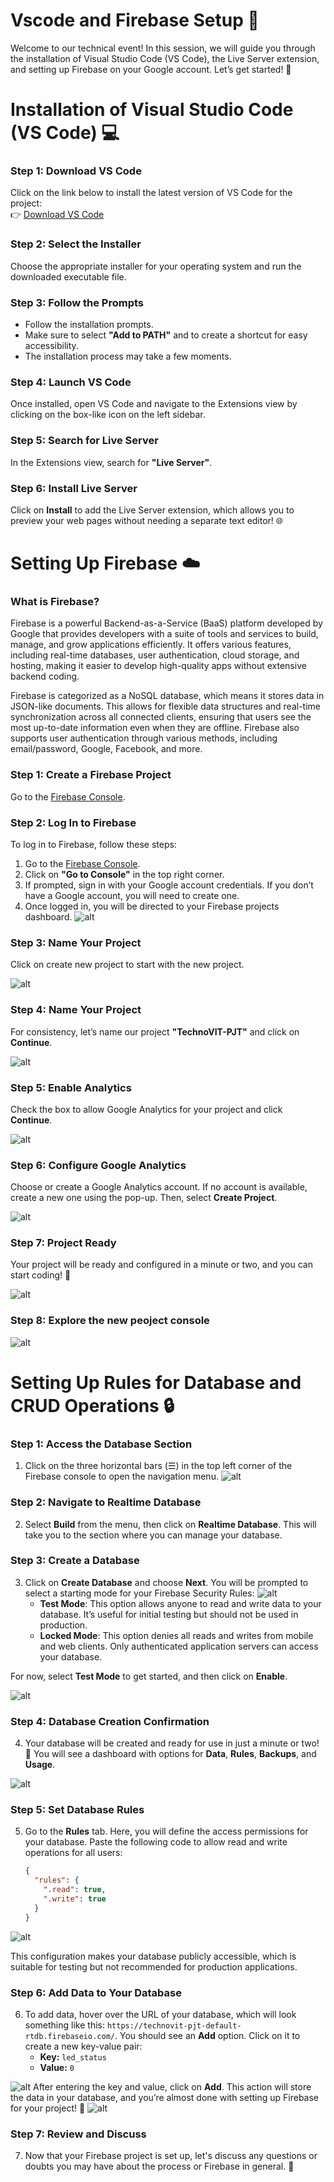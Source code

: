 # Vscode and Firebase Setup 🚀

Welcome to our technical event! In this session, we will guide you through the installation of Visual Studio Code (VS Code), the Live Server extension, and setting up Firebase on your Google account. Let’s get started! 🎉

# Installation of Visual Studio Code (VS Code) 💻

### Step 1: Download VS Code
Click on the link below to install the latest version of VS Code for the project:  
👉 [Download VS Code](https://code.visualstudio.com/download)

### Step 2: Select the Installer
Choose the appropriate installer for your operating system and run the downloaded executable file.

### Step 3: Follow the Prompts
- Follow the installation prompts.
- Make sure to select **"Add to PATH"** and to create a shortcut for easy accessibility.  
- The installation process may take a few moments.

### Step 4: Launch VS Code
Once installed, open VS Code and navigate to the Extensions view by clicking on the box-like icon on the left sidebar.

### Step 5: Search for Live Server
In the Extensions view, search for **"Live Server"**.

### Step 6: Install Live Server
Click on **Install** to add the Live Server extension, which allows you to preview your web pages without needing a separate text editor! 🌐

# Setting Up Firebase ☁️

### What is Firebase?

Firebase is a powerful Backend-as-a-Service (BaaS) platform developed by Google that provides developers with a suite of tools and services to build, manage, and grow applications efficiently. It offers various features, including real-time databases, user authentication, cloud storage, and hosting, making it easier to develop high-quality apps without extensive backend coding.

Firebase is categorized as a NoSQL database, which means it stores data in JSON-like documents. This allows for flexible data structures and real-time synchronization across all connected clients, ensuring that users see the most up-to-date information even when they are offline. Firebase also supports user authentication through various methods, including email/password, Google, Facebook, and more.

### Step 1: Create a Firebase Project
Go to the [Firebase Console](https://console.firebase.google.com).

### Step 2: Log In to Firebase
To log in to Firebase, follow these steps:
1. Go to the [Firebase Console](https://console.firebase.google.com).
2. Click on **"Go to Console"** in the top right corner.
3. If prompted, sign in with your Google account credentials. If you don’t have a Google account, you will need to create one.
4. Once logged in, you will be directed to your Firebase projects dashboard.
![alt](https://github.com/m-ayush-2004/TechnoVit-24/blob/main/assets/f1.png)

### Step 3: Name Your Project
Click on create new project to start with the new project.

![alt](https://github.com/m-ayush-2004/TechnoVit-24/blob/main/assets/f2.png)
### Step 4: Name Your Project
For consistency, let’s name our project **"TechnoVIT-PJT"** and click on **Continue**.

![alt](https://github.com/m-ayush-2004/TechnoVit-24/blob/main/assets/f2.png)
### Step 5: Enable Analytics
Check the box to allow Google Analytics for your project and click **Continue**.

![alt](https://github.com/m-ayush-2004/TechnoVit-24/blob/main/assets/f3.png)
### Step 6: Configure Google Analytics
Choose or create a Google Analytics account. If no account is available, create a new one using the pop-up. Then, select **Create Project**.

![alt](https://github.com/m-ayush-2004/TechnoVit-24/blob/main/assets/f4.png)
### Step 7: Project Ready
Your project will be ready and configured in a minute or two, and you can start coding! 🎉

![alt](https://github.com/m-ayush-2004/TechnoVit-24/blob/main/assets/f5.png)

### Step 8: Explore the new peoject console

![alt](https://github.com/m-ayush-2004/TechnoVit-24/blob/main/assets/f6.png)
# Setting Up Rules for Database and CRUD Operations 🔒

### Step 1: Access the Database Section
1. Click on the three horizontal bars (☰) in the top left corner of the Firebase console to open the navigation menu.
![alt](https://github.com/m-ayush-2004/TechnoVit-24/blob/main/assets/f7.png)

### Step 2: Navigate to Realtime Database
2. Select **Build** from the menu, then click on **Realtime Database**. This will take you to the section where you can manage your database.

### Step 3: Create a Database
3. Click on **Create Database** and choose **Next**. You will be prompted to select a starting mode for your Firebase Security Rules:
![alt](https://github.com/m-ayush-2004/TechnoVit-24/blob/main/assets/f8.png)
   - **Test Mode**: This option allows anyone to read and write data to your database. It’s useful for initial testing but should not be used in production.
   - **Locked Mode**: This option denies all reads and writes from mobile and web clients. Only authenticated application servers can access your database.

For now, select **Test Mode** to get started, and then click on **Enable**.

![alt](https://github.com/m-ayush-2004/TechnoVit-24/blob/main/assets/f9.png)

### Step 4: Database Creation Confirmation
4. Your database will be created and ready for use in just a minute or two! 🎉 You will see a dashboard with options for **Data**, **Rules**, **Backups**, and **Usage**.

![alt](https://github.com/m-ayush-2004/TechnoVit-24/blob/main/assets/f10.png)
### Step 5: Set Database Rules
5. Go to the **Rules** tab. Here, you will define the access permissions for your database. Paste the following code to allow read and write operations for all users:

   ```json
   {
     "rules": {
       ".read": true,
       ".write": true
     }
   }
   ```
![alt](https://github.com/m-ayush-2004/TechnoVit-24/blob/main/assets/f11.png)

   This configuration makes your database publicly accessible, which is suitable for testing but not recommended for production applications. 

### Step 6: Add Data to Your Database
6. To add data, hover over the URL of your database, which will look something like this: `https://technovit-pjt-default-rtdb.firebaseio.com/`. You should see an **Add** option. Click on it to create a new key-value pair:
   - **Key:** `led_status`
   - **Value:** `0`

![alt](https://github.com/m-ayush-2004/TechnoVit-24/blob/main/assets/f12.png)
   After entering the key and value, click on **Add**. This action will store the data in your database, and you’re almost done with setting up Firebase for your project! 💪
![alt](https://github.com/m-ayush-2004/TechnoVit-24/blob/main/assets/f13.png)

### Step 7: Review and Discuss
7. Now that your Firebase project is set up, let's discuss any questions or doubts you may have about the process or Firebase in general. 💬

